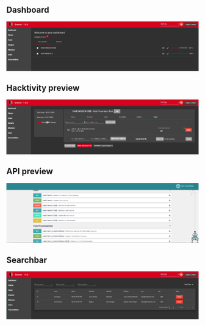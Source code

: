 ## Dashboard 


![Dashboard](img/preview-dashboard.png)

## Hacktivity preview

![Hacktivity](img/mission-step.png)


## API preview

![API](img/preview-api.png)


## Searchbar

![search](img/search.png)

